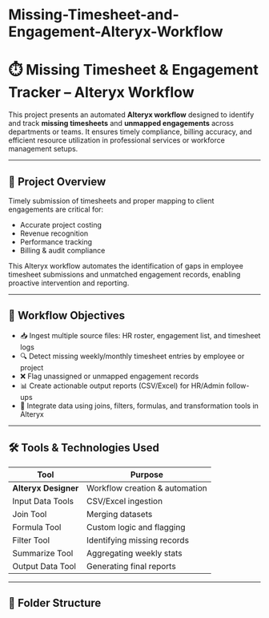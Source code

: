# Missing-Timesheet-and-Engagement-Alteryx-Workflow

# ⏱️ Missing Timesheet & Engagement Tracker – Alteryx Workflow

This project presents an automated **Alteryx workflow** designed to identify and track **missing timesheets** and **unmapped engagements** across departments or teams. It ensures timely compliance, billing accuracy, and efficient resource utilization in professional services or workforce management setups.

---

## 📌 Project Overview

Timely submission of timesheets and proper mapping to client engagements are critical for:

- Accurate project costing
- Revenue recognition
- Performance tracking
- Billing & audit compliance

This Alteryx workflow automates the identification of gaps in employee timesheet submissions and unmatched engagement records, enabling proactive intervention and reporting.

---

## 🔄 Workflow Objectives

- 📥 Ingest multiple source files: HR roster, engagement list, and timesheet logs  
- 🔍 Detect missing weekly/monthly timesheet entries by employee or project  
- ❌ Flag unassigned or unmapped engagement records  
- 📊 Create actionable output reports (CSV/Excel) for HR/Admin follow-ups  
- 🧩 Integrate data using joins, filters, formulas, and transformation tools in Alteryx  

---

## 🛠️ Tools & Technologies Used

| Tool        | Purpose                             |
|-------------|--------------------------------------|
| **Alteryx Designer** | Workflow creation & automation |
| Input Data Tools     | CSV/Excel ingestion          |
| Join Tool            | Merging datasets             |
| Formula Tool         | Custom logic and flagging    |
| Filter Tool          | Identifying missing records  |
| Summarize Tool       | Aggregating weekly stats     |
| Output Data Tool     | Generating final reports     |

---

## 📁 Folder Structure

